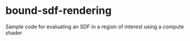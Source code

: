 # bound-sdf-rendering
Sample code for evaluating an SDF in a region of interest using a compute shader
